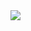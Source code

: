 <img src="https://www.okayplayer.com/media-library/album-cover-for-for-all-the-dogs-by-drake-ovo-republic.jpg?id=35011270&width=1245&height=700&quality=90&coordinates=0%2C62%2C0%2C63"/>
